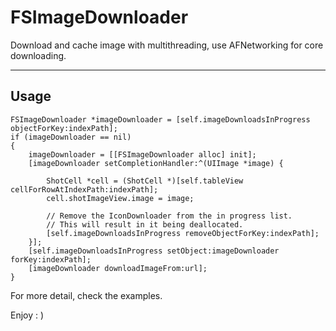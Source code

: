 FSImageDownloader
=================

Download and cache image with multithreading, use AFNetworking for core downloading.

---

## Usage

    FSImageDownloader *imageDownloader = [self.imageDownloadsInProgress objectForKey:indexPath];
    if (imageDownloader == nil)
    {
        imageDownloader = [[FSImageDownloader alloc] init];
        [imageDownloader setCompletionHandler:^(UIImage *image) {
            
            ShotCell *cell = (ShotCell *)[self.tableView cellForRowAtIndexPath:indexPath];
            cell.shotImageView.image = image;
            
            // Remove the IconDownloader from the in progress list.
            // This will result in it being deallocated.
            [self.imageDownloadsInProgress removeObjectForKey:indexPath];
        }];
        [self.imageDownloadsInProgress setObject:imageDownloader forKey:indexPath];
        [imageDownloader downloadImageFrom:url];
    }
    
    
For more detail, check the examples.

Enjoy : )
